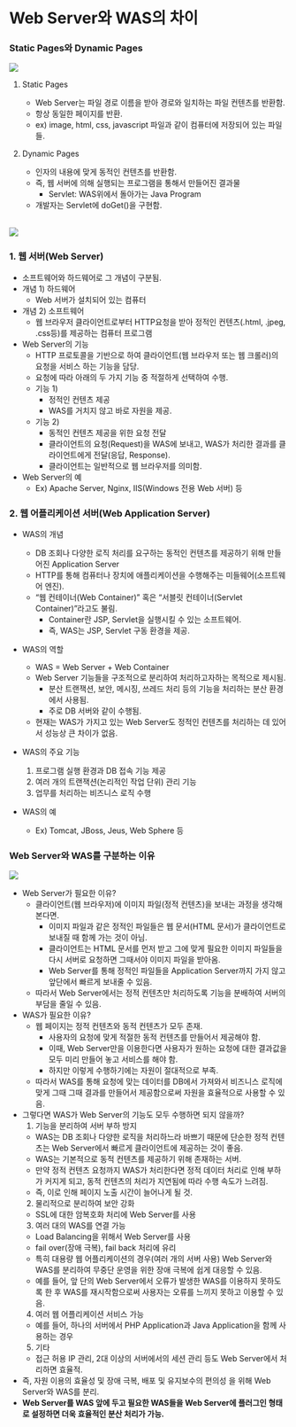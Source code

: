 # Web Server와 WAS의 차이

### Static Pages와 Dynamic Pages

<img src="https://github.com/myeon0109/06CSSTUDY/blob/d9787f27a34b3f2e53271f93c005511e0fe99dea/image/static-vs-dynamic.png">

1. Static Pages
   - Web Server는 파일 경로 이름을 받아 경로와 일치하는 파일 컨텐츠를 반환함.
   - 항상 동일한 페이지를 반환.
   - ex) image, html, css, javascript 파일과 같이 컴퓨터에 저장되어 있는 파일들.
  
2. Dynamic Pages
   - 인자의 내용에 맞게 동적인 컨텐츠를 반환함.
   - 즉, 웹 서버에 의해 실행되는 프로그램을 통해서 만들어진 결과물
      * Servlet: WAS위에서 돌아가는 Java Program
   - 개발자는 Servlet에 doGet()을 구현함.

<br>
<img src="https://github.com/myeon0109/06CSSTUDY/blob/d9787f27a34b3f2e53271f93c005511e0fe99dea/image/was-vs-ws.png">

### 1. 웹 서버(Web Server)

- 소프트웨어와 하드웨어로 그 개념이 구분됨.
- 개념 1) 하드웨어
    - Web 서버가 설치되어 있는 컴퓨터
- 개념 2) 소프트웨어
    - 웹 브라우저 클라이언트로부터 HTTP요청을 받아 정적인 컨텐츠(.html, .jpeg, .css등)를 제공하는 컴퓨터 프로그램
- Web Server의 기능
  - HTTP 프로토콜을 기반으로 하여 클라이언트(웹 브라우저 또는 웹 크롤러)의 요청을 서비스 하는 기능을 담당.
  - 요청에 따라 아래의 두 가지 기능 중 적절하게 선택하여 수행.
  - 기능 1)
    - 정적인 컨텐츠 제공
    - WAS를 거치지 않고 바로 자원을 제공.
  - 기능 2)
    - 동적인 컨텐츠 제공을 위한 요청 전달
    - 클라이언트의 요청(Request)을 WAS에 보내고, WAS가 처리한 결과를 클라이언트에게 전달(응답, Response).
    - 클라이언트는 일반적으로 웹 브라우저를 의미함.
- Web Server의 예
  - Ex) Apache Server, Nginx, IIS(Windows 전용 Web 서버) 등

### 2. 웹 어플리케이션 서버(Web Application Server)

- WAS의 개념
  - DB 조회나 다양한 로직 처리를 요구하는 동적인 컨텐츠를 제공하기 위해 만들어진 Application Server
  - HTTP를 통해 컴퓨터나 장치에 애플리케이션을 수행해주는 미들웨어(소프트웨어 엔진).
  - “웹 컨테이너(Web Container)” 혹은 “서블릿 컨테이너(Servlet Container)”라고도 불림.
    - Container란 JSP, Servlet을 실행시킬 수 있는 소프트웨어.
    - 즉, WAS는 JSP, Servlet 구동 환경을 제공.

- WAS의 역할
  - WAS = Web Server + Web Container
  - Web Server 기능들을 구조적으로 분리하여 처리하고자하는 목적으로 제시됨.
    - 분산 트랜잭션, 보안, 메시징, 쓰레드 처리 등의 기능을 처리하는 분산 환경에서 사용됨.
    - 주로 DB 서버와 같이 수행됨.
  - 현재는 WAS가 가지고 있는 Web Server도 정적인 컨텐츠를 처리하는 데 있어서 성능상 큰 차이가 없음.
- WAS의 주요 기능
  1) 프로그램 실행 환경과 DB 접속 기능 제공
  2) 여러 개의 트랜잭션(논리적인 작업 단위) 관리 기능
  3) 업무를 처리하는 비즈니스 로직 수행
- WAS의 예
    - Ex) Tomcat, JBoss, Jeus, Web Sphere 등
 
### Web Server와 WAS를 구분하는 이유

<img src="https://github.com/myeon0109/06CSSTUDY/blob/d9787f27a34b3f2e53271f93c005511e0fe99dea/image/was-vs-ws2.png">

- Web Server가 필요한 이유?
  - 클라이언트(웹 브라우저)에 이미지 파일(정적 컨텐츠)을 보내는 과정을 생각해본다면.
    - 이미지 파일과 같은 정적인 파일들은 웹 문서(HTML 문서)가 클라이언트로 보내질 때 함께 가는 것이 아님.
    - 클라이언트는 HTML 문서를 먼저 받고 그에 맞게 필요한 이미지 파일들을 다시 서버로 요청하면 그때서야 이미지 파일을 받아옴.
    - Web Server를 통해 정적인 파일들을 Application Server까지 가지 않고 앞단에서 빠르게 보내줄 수 있음.
  - 따라서 Web Server에서는 정적 컨텐츠만 처리하도록 기능을 분배하여 서버의 부담을 줄일 수 있음.
- WAS가 필요한 이유?
  - 웹 페이지는 정적 컨텐츠와 동적 컨텐츠가 모두 존재.
    - 사용자의 요청에 맞게 적절한 동적 컨텐츠를 만들어서 제공해야 함.
    - 이때, Web Server만을 이용한다면 사용자가 원하는 요청에 대한 결과값을 모두 미리 만들어 놓고 서비스를 해야 함.
    - 하지만 이렇게 수행하기에는 자원이 절대적으로 부족.
  - 따라서 WAS를 통해 요청에 맞는 데이터를 DB에서 가져와서 비즈니스 로직에 맞게 그때 그때 결과를 만들어서 제공함으로써 자원을 효율적으로 사용할 수 있음.
- 그렇다면 WAS가 Web Server의 기능도 모두 수행하면 되지 않을까?
  1) 기능을 분리하여 서버 부하 방지
    - WAS는 DB 조회나 다양한 로직을 처리하느라 바쁘기 때문에 단순한 정적 컨텐츠는 Web Server에서 빠르게 클라이언트에 제공하는 것이 좋음.
    - WAS는 기본적으로 동적 컨텐츠를 제공하기 위해 존재하는 서버.
    - 만약 정적 컨텐츠 요청까지 WAS가 처리한다면 정적 데이터 처리로 인해 부하가 커지게 되고, 동적 컨텐츠의 처리가 지연됨에 따라 수행 속도가 느려짐.
    - 즉, 이로 인해 페이지 노출 시간이 늘어나게 될 것.
  2) 물리적으로 분리하여 보안 강화
    - SSL에 대한 암복호화 처리에 Web Server를 사용
  3) 여러 대의 WAS를 연결 가능
    - Load Balancing을 위해서 Web Server를 사용
    - fail over(장애 극복), fail back 처리에 유리
    - 특히 대용량 웹 어플리케이션의 경우(여러 개의 서버 사용) Web Server와 WAS를 분리하여 무중단 운영을 위한 장애 극복에 쉽게 대응할 수 있음.
    - 예를 들어, 앞 단의 Web Server에서 오류가 발생한 WAS를 이용하지 못하도록 한 후 WAS를 재시작함으로써 사용자는 오류를 느끼지 못하고 이용할 수 있음.
  4) 여러 웹 어플리케이션 서비스 가능
    - 예를 들어, 하나의 서버에서 PHP Application과 Java Application을 함께 사용하는 경우
  5) 기타
    - 접근 허용 IP 관리, 2대 이상의 서버에서의 세션 관리 등도 Web Server에서 처리하면 효율적.
- 즉, 자원 이용의 효율성 및 장애 극복, 배포 및 유지보수의 편의성 을 위해 Web Server와 WAS를 분리.
- **Web Server를 WAS 앞에 두고 필요한 WAS들을 Web Server에 플러그인 형태로 설정하면 더욱 효율적인 분산 처리가 가능.**
